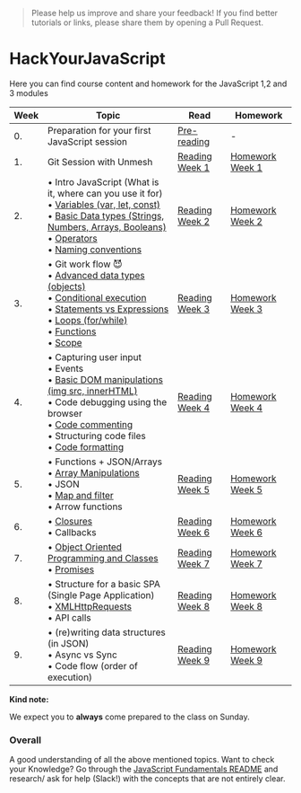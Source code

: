 >Please help us improve and share your feedback! If you find better tutorials or links, please share them by opening a Pull Request.

# HackYourJavaScript

Here you can find course content and homework for the JavaScript 1,2 and 3 modules

|Week|Topic|Read|Homework|
|----|-----|----|--------|
|0.|Preparation for your first JavaScript session|[Pre-reading](/Week0/README.md)|-|
|1.|Git Session with Unmesh|[Reading Week 1](/Week1/README.md) | [Homework Week 1](/Week1/MAKEME.md)|
|2.|• Intro JavaScript (What is it, where can you use it for)<br>• [Variables (var, let, const)](fundamentals/variables.md)<br>• [Basic Data types (Strings, Numbers, Arrays, Booleans)](fundamentals/values.md)<br>• [Operators](fundamentals/operators.md)<br>• [Naming conventions](fundamentals/naming_conventions.md)|[Reading Week 2](/Week2/README.md)|[Homework Week 2](/Week2/MAKEME.md)|
|3.|• Git work flow :smiling_imp:<br>• [Advanced data types (objects)](fundamentals/objects.md) <br>• [Conditional execution](fundamentals/conditional_execution.md) <br>• [Statements vs Expressions](fundamentals/statements_expressions.md)<br> • [Loops (for/while)](fundamentals/loops.md)<br>• [Functions](fundamentals/functions.md) <br>• [Scope](fundamentals/scope.md)|[Reading Week 3](/Week3/README.md)|[Homework Week 3](/Week3/MAKEME.md)|
|4.|• Capturing user input <br>• Events<br>• [Basic DOM manipulations (img src, innerHTML)](fundamentals/DOM_manipulation.md)<br>• Code debugging using the browser <br>• [Code commenting](fundamentals/code_commenting.md)<br>• Structuring code files<br>• [Code formatting](fundamentals/code_formatting.md) |[Reading Week 4](/Week4/README.md)|[Homework Week 4](/Week4/MAKEME.md)|
|5.|• Functions + JSON/Arrays<br>• [Array Manipulations](fundamentals/array_manipulation.md)<br>• JSON<br>• [Map and filter](fundamentals/map_filter.md)<br>• Arrow functions |[Reading Week 5](/Week5/README.md)|[Homework Week 5](/Week5/MAKEME.md)|
|6.|• [Closures](fundamentals/scope_closures_this.md) <br>• Callbacks|[Reading Week 6](/Week6/README.md)|[Homework Week 6](/Week6/MAKEME.md)|
|7.|• [Object Oriented Programming and Classes](fundamentals/oop_classes.md)  <br>• [Promises](fundamentals/promises.md)|[Reading Week 7](/Week7/README.md)|[Homework Week 7](/Week7/MAKEME.md)|
|8.|• Structure for a basic SPA (Single Page Application) <br>• [XMLHttpRequests](fundamentals/XMLHttpRequest.md) <br>• API calls|[Reading Week 8](/Week8/README.md)|[Homework Week 8](/Week8/MAKEME.md)|
|9.|• (re)writing data structures (in JSON) <br>• Async vs Sync <br>• Code flow (order of execution) |[Reading Week 9](/Week9/README.md)|[Homework Week 9](/Week9/MAKEME.md)|

__Kind note:__

We expect you to __always__ come prepared to the class on Sunday.

### Overall
A good understanding of all the above mentioned topics. Want to check your Knowledge? Go through the [JavaScript Fundamentals README](fundamentals/README.md) and research/ ask for help (Slack!) with the concepts that are not entirely clear.



